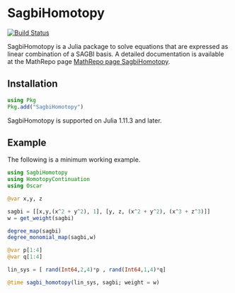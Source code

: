 # SagbiHomotopy

[![Build Status](https://github.com/Barbarabetti/SagbiHomotopy.jl/actions/workflows/CI.yml/badge.svg?branch=main)](https://github.com/Barbarabetti/SagbiHomotopy.jl/actions/workflows/CI.yml?query=branch%3Amain)

SagbiHomotopy is a Julia package to solve equations that are expressed as linear combination of a SAGBI basis. A detailed documentation is available at the MathRepo page [MathRepo page SagbiHomotopy](https://mathrepo.mis.mpg.de/SagbiHomotopy/).

## Installation

```julia
using Pkg
Pkg.add("SagbiHomotopy")
```
SagbiHomotopy is supported on Julia 1.11.3 and later.

## Example

The following is a minimum working example.

```julia
using SagbiHomotopy
using HomotopyContinuation
using Oscar 

@var x,y, z

sagbi = [[x,y,(x^2 + y^2), 1], [y, z, (x^2 + y^2), (x^3 + z^3)]]
w = get_weight(sagbi)

degree_map(sagbi)
degree_monomial_map(sagbi,w)

@var p[1:4]
@var q[1:4]

lin_sys = [ rand(Int64,2,4)*p , rand(Int64,1,4)*q]

@time sagbi_homotopy(lin_sys, sagbi; weight = w)
```

<!-- ## Citation

If you found this package to be useful in academic work, then please cite:

```bibtex
@article{
}
``` -->